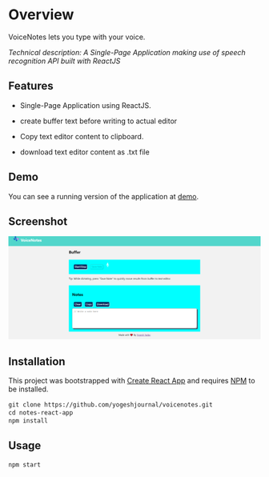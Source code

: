 # Overview

VoiceNotes lets you type with your voice.

_Technical description: A Single-Page Application making use of speech recognition API built with ReactJS_

## Features

- Single-Page Application using ReactJS.

- create buffer text before writing to actual editor

- Copy text editor content to clipboard.

- download text editor content as .txt file

## Demo

You can see a running version of the application at
[demo](https://dev.d3pfrhmntkwg6h.amplifyapp.com/).

## Screenshot
 
<img src="./src/screenshot.PNG">

## Installation

This project was bootstrapped with [Create React App](https://github.com/facebookincubator/create-react-app)
and requires [NPM](https://docs.npmjs.com/) to be installed.

    git clone https://github.com/yogeshjournal/voicenotes.git
    cd notes-react-app
    npm install

## Usage

    npm start
